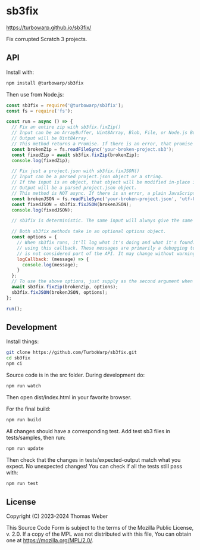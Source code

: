 # sb3fix

https://turbowarp.github.io/sb3fix/

Fix corrupted Scratch 3 projects.

## API

Install with:

```bash
npm install @turbowarp/sb3fix
```

Then use from Node.js:

```js
const sb3fix = require('@turbowarp/sb3fix');
const fs = require('fs');

const run = async () => {
  // Fix an entire zip with sb3fix.fixZip()
  // Input can be an ArrayBuffer, Uint8Array, Blob, File, or Node.js Buffer.
  // Output will be Uint8Array.
  // This method returns a Promise. If there is an error, that promise will reject.
  const brokenZip = fs.readFileSync('your-broken-project.sb3');
  const fixedZip = await sb3fix.fixZip(brokenZip);
  console.log(fixedZip);

  // Fix just a project.json with sb3fix.fixJSON()
  // Input can be a parsed project.json object or a string.
  // If the input is an object, that object will be modified in-place instead of being copied.
  // Output will be a parsed project.json object.
  // This method is NOT async. If there is an error, a plain JavaScript error will be thrown.
  const brokenJSON = fs.readFileSync('your-broken-project.json', 'utf-8');
  const fixedJSON = sb3fix.fixJSON(brokenJSON);
  console.log(fixedJSON);

  // sb3fix is deterministic. The same input will always give the same output, bit-for-bit.

  // Both sb3fix methods take in an optional options object.
  const options = {
    // When sb3fix runs, it'll log what it's doing and what it's found. You can monitor those
    // using this callback. These messages are primarily a debugging tool, so the exact output
    // is not considered part of the API. It may change without warning.
    logCallback: (message) => {
      console.log(message);
    }
  };
  // To use the above options, just supply as the second argument when you call sb3fix:
  await sb3fix.fixZip(brokenZip, options);
  sb3fix.fixJSON(brokenJSON, options);
};

run();
```

## Development

Install things:

```bash
git clone https://github.com/TurboWarp/sb3fix.git
cd sb3fix
npm ci
```

Source code is in the src folder. During development do:

```bash
npm run watch
```

Then open dist/index.html in your favorite browser.

For the final build:

```bash
npm run build
```

All changes should have a corresponding test. Add test sb3 files in tests/samples, then run:

```bash
npm run update
```

Then check that the changes in tests/expected-output match what you expect. No unexpected changes! You can check if all the tests still pass with:

```bash
npm run test
```

## License

Copyright (C) 2023-2024 Thomas Weber

This Source Code Form is subject to the terms of the Mozilla Public
License, v. 2.0. If a copy of the MPL was not distributed with this
file, You can obtain one at https://mozilla.org/MPL/2.0/.
